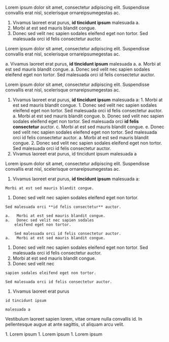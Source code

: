 Lorem ipsum dolor sit amet, consectetur adipiscing elit. Suspendisse convallis erat nisl, 
scelerisque ornareipsumegestas ac.

1.   Vivamus laoreet erat purus, **id tincidunt ipsum**
    malesuada a.
1.   Morbi at est sed mauris blandit congue.
1.   Donec sed velit nec sapien sodales
eleifend eget non tortor. Sed malesuada orci id felis consectetur auctor.

Lorem ipsum dolor sit amet, consectetur adipiscing elit. Suspendisse convallis erat nisl, 
scelerisque ornareipsumegestas ac.

a.   Vivamus laoreet erat purus, **id tincidunt ipsum**
    malesuada a.
a.   Morbi at est sed mauris blandit congue.
a.   Donec sed velit nec sapien sodales
eleifend eget non tortor. Sed malesuada orci id felis consectetur auctor.

Lorem ipsum dolor sit amet, consectetur adipiscing elit. Suspendisse convallis erat nisl, 
scelerisque ornareipsumegestas ac.

1.   Vivamus laoreet erat purus, **id tincidunt ipsum** 
    malesuada a:
    1.   Morbi at est sed mauris blandit congue.
    1.   Donec sed velit nec sapien sodales
        eleifend eget non tortor. Sed malesuada orci id felis consectetur auctor.
        a.   Morbi at est sed mauris blandit congue.
        b.   Donec sed velit nec sapien sodales
            eleifend eget non tortor. Sed malesuada orci **id felis consectetur** auctor.
        c.   Morbi at est sed mauris blandit congue.
        e.   Donec sed velit nec sapien sodales
            eleifend eget non tortor. Sed malesuada orci id felis consectetur auctor.
        a.   Morbi at est sed mauris blandit congue.
    2.   Donec sed velit nec sapien sodales
        eleifend eget non tortor. Sed malesuada orci id felis consectetur auctor.
2.   Vivamus laoreet erat purus, id tincidunt ipsum 
    malesuada a

Lorem ipsum dolor sit amet, consectetur adipiscing elit. Suspendisse convallis erat nisl, 
scelerisque ornareipsumegestas ac.

1.   Vivamus laoreet erat purus, **id tincidunt ipsum**
    malesuada a:
    
    Morbi at est sed mauris blandit congue.
1.   Donec sed velit nec sapien sodales
    eleifend eget non tortor.
    
    Sed malesuada orci **id felis consectetur** auctor.

    a.   Morbi at est sed mauris blandit congue.
    a.   Donec sed velit nec sapien sodales
        eleifend eget non tortor. 
        
        Sed malesuada orci id felis consectetur auctor.
    a.   Morbi at est sed mauris blandit congue.
1.   Donec sed velit nec sapien sodales
    eleifend eget non tortor. Sed malesuada orci id felis consectetur auctor.
1.   Morbi at est sed mauris blandit congue.
1.   Donec sed velit nec 

    sapien sodales eleifend eget non tortor. 
    
    Sed malesuada orci id felis consectetur auctor.
1.   Vivamus laoreet erat purus
    
    id tincidunt ipsum 
    
    malesuada a

Vestibulum laoreet sapien lorem, vitae ornare nulla convallis id. In pellentesque augue at ante 
sagittis, ut aliquam arcu velit.

1\. Lorem ipsum
1\. Lorem ipsum
1\. Lorem ipsum
